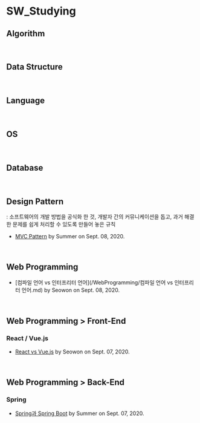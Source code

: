 # SW_Studying

## Algorithm

<br />

## Data Structure

<br />

## Language

<br />

## OS

<br />

## Database

<br />

## Design Pattern

: 소프트웨어의 개발 방법을 공식화 한 것, 개발자 간의 커뮤니케이션을 돕고, 과거 해결한 문제를 쉽게 처리할 수 있도록 만들어 놓은 규칙

- [MVC Pattern]() by Summer on Sept. 08, 2020.

<br />

## Web Programming

- [컴파일 언어 vs 인터프리터 언어](/WebProgramming/컴파일 언어 vs 인터프리터 언어.md) by Seowon on Sept. 08, 2020.

<br />

## Web Programming > Front-End

### React / Vue.js

- [React vs Vue.js](https://github.com/ChoHaJOAH/SW_Studying/blob/master/WebProgramming/Front-End/React%20vs%20Vue.js.md) by Seowon on Sept. 07, 2020.

<br />

## Web Programming > Back-End

### Spring

- [Spring과 Spring Boot](https://github.com/ChoHaJOAH/SW_Studying/blob/master/WebProgramming/Back-End/Spring%EA%B3%BC%20SpringBoot.md) by Summer on Sept. 07, 2020.

<br />